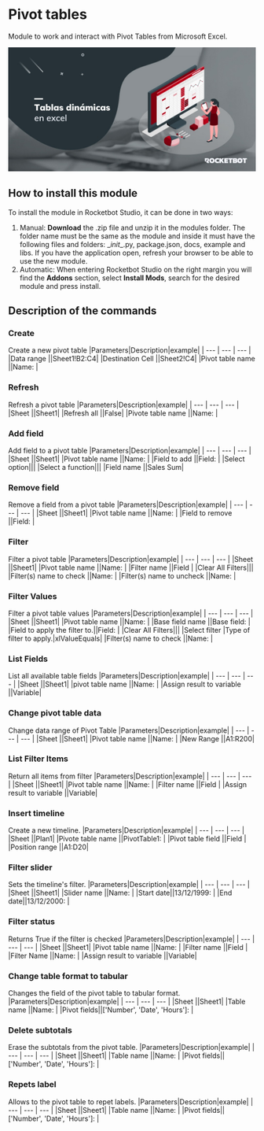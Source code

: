 



# Pivot tables
  
Module to work and interact with Pivot Tables from Microsoft Excel. 
  
![banner](imgs/Banner_PivotTableExcel.png)
## How to install this module
  
To install the module in Rocketbot Studio, it can be done in two ways:
1. Manual: __Download__ the .zip file and unzip it in the modules folder. The folder name must be the same as the module and inside it must have the following files and folders: \__init__.py, package.json, docs, example and libs. If you have the application open, refresh your browser to be able to use the new module.
2. Automatic: When entering Rocketbot Studio on the right margin you will find the **Addons** section, select **Install Mods**, search for the desired module and press install.



## Description of the commands

### Create
  
Create a new pivot table
|Parameters|Description|example|
| --- | --- | --- |
|Data range ||Sheet1!B2:C4|
|Destination Cell ||Sheet2!C4|
|Pivot table name ||Name: |

### Refresh
  
Refresh a pivot table
|Parameters|Description|example|
| --- | --- | --- |
|Sheet ||Sheet1|
|Refresh all ||False|
|Pivote table name ||Name: |

### Add field
  
Add field to a pivot table
|Parameters|Description|example|
| --- | --- | --- |
|Sheet ||Sheet1|
|Pivot table name ||Name: |
|Field to add ||Field: |
|Select option|||
|Select a function|||
|Field name ||Sales Sum|

### Remove field
  
Remove a field from a pivot table
|Parameters|Description|example|
| --- | --- | --- |
|Sheet ||Sheet1|
|Pivot table name ||Name: |
|Field to remove ||Field: |

### Filter
  
Filter a pivot table
|Parameters|Description|example|
| --- | --- | --- |
|Sheet ||Sheet1|
|Pivot table name ||Name: |
|Filter name ||Field |
|Clear All Filters|||
|Filter(s) name to check ||Name: |
|Filter(s) name to uncheck ||Name: |

### Filter Values
  
Filter a pivot table values
|Parameters|Description|example|
| --- | --- | --- |
|Sheet ||Sheet1|
|Pivot table name ||Name: |
|Base field name ||Base field: |
|Field to apply the filter to.||Field: |
|Clear All Filters|||
|Select filter |Type of filter to apply.|xlValueEquals|
|Filter(s) name to check ||Name: |

### List Fields
  
List all available table fields
|Parameters|Description|example|
| --- | --- | --- |
|Sheet ||Sheet1|
|pivot table name ||Name: |
|Assign result to variable ||Variable|

### Change pivot table data
  
Change data range of Pivot Table
|Parameters|Description|example|
| --- | --- | --- |
|Sheet ||Sheet1|
|Pivot table name ||Name: |
|New Range ||A1:R200|

### List Filter Items 
  
Return all items from filter
|Parameters|Description|example|
| --- | --- | --- |
|Sheet ||Sheet1|
|Pivot table name ||Name: |
|Filter name ||Field |
|Assign result to variable ||Variable|

### Insert timeline
  
Create a new timeline.
|Parameters|Description|example|
| --- | --- | --- |
|Sheet ||Plan1|
|Pivote table name ||PivotTable1: |
|Pivot table field ||Field |
|Position range ||A1:D20|

### Filter slider
  
Sets the timeline's filter.
|Parameters|Description|example|
| --- | --- | --- |
|Sheet ||Sheet1|
|Slider name ||Name: |
|Start date||13/12/1999: |
|End date||13/12/2000: |

### Filter status
  
Returns True if the filter is checked
|Parameters|Description|example|
| --- | --- | --- |
|Sheet ||Sheet1|
|Pivot table name ||Name: |
|Filter name ||Field |
|Filter Name ||Name: |
|Assign result to variable ||Variable|

### Change table format to tabular
  
Changes the field of the pivot table to tabular format.
|Parameters|Description|example|
| --- | --- | --- |
|Sheet ||Sheet1|
|Table name ||Name: |
|Pivot fields||['Number', 'Date', 'Hours']: |

### Delete subtotals
  
Erase the subtotals from the pivot table.
|Parameters|Description|example|
| --- | --- | --- |
|Sheet ||Sheet1|
|Table name ||Name: |
|Pivot fields||['Number', 'Date', 'Hours']: |

### Repets label
  
Allows to the pivot table to repet labels.
|Parameters|Description|example|
| --- | --- | --- |
|Sheet ||Sheet1|
|Table name ||Name: |
|Pivot fields||['Number', 'Date', 'Hours']: |

